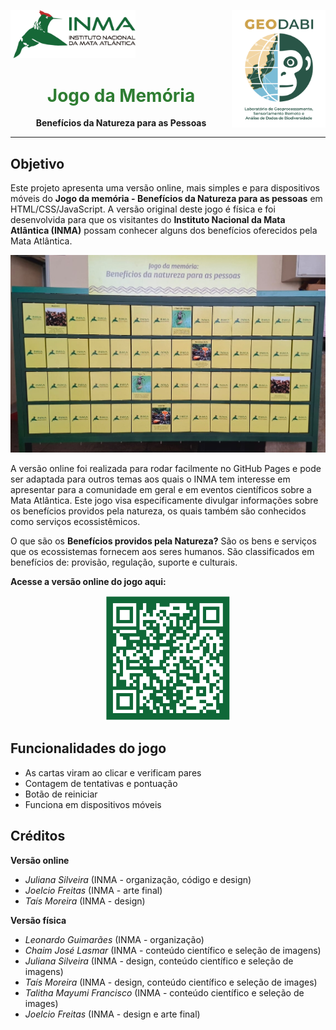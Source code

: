 <p align="left">
  <img src="https://raw.githubusercontent.com/julianainpe/Jogo-da-Memoria/main/logo.png" width="200">
  <img src="https://raw.githubusercontent.com/julianainpe/Jogo-da-Memoria/main/GEODABI.png" width="150" align="right">
</p>


<!-- Título centralizado, em negrito e na cor verde -->
<h1 align="center">
  <span style="color: #2e7d32;"><strong>Jogo da Memória</strong></span>
</h1>

<p align="center">
  <strong>Benefícios da Natureza para as Pessoas</strong>
</p>

---

## Objetivo
Este projeto apresenta uma versão online, mais simples e para dispositivos móveis do **Jogo da memória - Benefícios da Natureza para as pessoas** em HTML/CSS/JavaScript. A versão original deste jogo é física e foi desenvolvida
para que os visitantes do **Instituto Nacional da Mata Atlântica (INMA)** possam conhecer alguns dos benefícios oferecidos pela Mata Atlântica. 

<p align="center">
  <img src="https://raw.githubusercontent.com/julianainpe/Jogo-da-Memoria/main/versao_fisica.jpeg" width="700">
</p>

A versão online foi realizada para rodar facilmente no GitHub Pages e pode ser adaptada para outros temas aos quais o INMA tem interesse em apresentar para a comunidade em geral e em eventos científicos sobre a Mata Atlântica. 
Este jogo visa especificamente divulgar informações sobre os benefícios providos pela natureza, os quais também são conhecidos como serviços ecossistêmicos.

O que são os **Benefícios providos pela Natureza?**
São os bens e serviços que os ecossistemas fornecem aos seres humanos. 
São classificados em benefícios de: provisão, regulação, suporte e culturais. 

**Acesse a versão online do jogo aqui:**

<p align="center">
  <img src="https://raw.githubusercontent.com/julianainpe/Jogo-da-Memoria/main/QRCODE.png" alt="QR Code" width="200">
</p>

## Funcionalidades do jogo
- As cartas viram ao clicar e verificam pares
- Contagem de tentativas e pontuação
- Botão de reiniciar
- Funciona em dispositivos móveis


## Créditos
**Versão online**
- *Juliana Silveira* (INMA - organização, código e design)
- *Joelcio Freitas* (INMA - arte final)
- *Taís Moreira* (INMA - design)
  
**Versão física**
- *Leonardo Guimarães* (INMA - organização)
- *Chaim José Lasmar* (INMA - conteúdo científico e seleção de imagens)
- *Juliana Silveira* (INMA - design, conteúdo científico e seleção de imagens)
- *Taís Moreira* (INMA - design, conteúdo científico e seleção de images)
- *Talitha Mayumi Francisco* (INMA - conteúdo científico e seleção de images)
- *Joelcio Freitas* (INMA - design e arte final)
